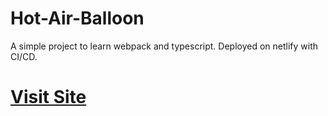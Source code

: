 # Hot-Air-Balloon

A simple project to learn webpack and typescript. Deployed on netlify with CI/CD.

# [Visit Site](https://hot-air-balloon.netlify.app)
